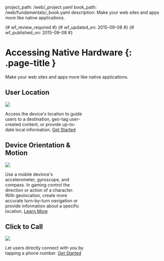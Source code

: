project_path: /web/_project.yaml
book_path: /web/fundamentals/_book.yaml
description: Make your web sites and apps more like native applications.

{# wf_review_required #}
{# wf_updated_on: 2015-09-08 #}
{# wf_published_on: 2015-09-08 #}

# Accessing Native Hardware {: .page-title }

Make your web sites and apps more like native applications.

<style>.wf-width-50 {width: 50%;}</style>

<div class="attempt-left wf-width-50">
  <h2>User Location</h2>
  <a href="user-location/">
    <img src="https://placehold.it/321x213">
  </a>
  <p>
    Access the device's location to guide users to a destination, geo-tag user-created content, or provide up-to-date local information.
    <a href="user-location/">Get Started</a>
  </p>
</div>

<div class="attempt-right wf-width-50">
  <h2>Device Orientation &amp; Motion</h2>
  <a href="device-orientation/">
    <img src="https://placehold.it/321x213">
  </a>
  <p>
    Use a mobile devince's accelerometer, gyroscope, and compass. In gaming control the direction or action of a character. With geolocation, create more accurate turn-by-turn navigation or provide information about a specific location.
    <a href="device-orientation/">Learn More</a>
  </p>
</div>

<div class="attempt-left wf-width-50">
  <h2>Click to Call</h2>
  <a href="click-to-call/">
    <img src="https://placehold.it/321x213">
  </a>
  <p>
	Let users directly connect with you by tapping a phone number.
    <a href="click-to-call/">Get Started</a>
  </p>
</div>

